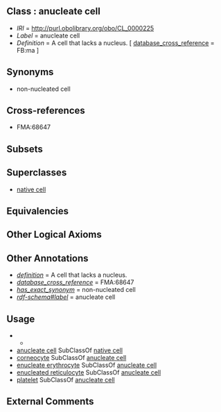 
## Class : anucleate cell

 * *IRI* = http://purl.obolibrary.org/obo/CL_0000225
 * *Label* = anucleate cell
 * *Definition* = A cell that lacks a nucleus. [ [database_cross_reference](../../ef/oboInOwl#hasDbXref.md) = FB:ma ]

## Synonyms

 * non-nucleated cell

## Cross-references

 * FMA:68647

## Subsets


## Superclasses

 * [native cell](../../CL/03/CL_0000003.md)

## Equivalencies


## Other Logical Axioms


## Other Annotations

 * *[definition](../../IAO/15/IAO_0000115.md)* = A cell that lacks a nucleus.
 * *[database_cross_reference](../../ef/oboInOwl#hasDbXref.md)* = FMA:68647
 * *[has_exact_synonym](../../ym/oboInOwl#hasExactSynonym.md)* = non-nucleated cell
 * *[rdf-schema#label](../../el/rdf-schema#label.md)* = anucleate cell

## Usage

 * -
 * [anucleate cell](../../CL/25/CL_0000225.md) SubClassOf [native cell](../../CL/03/CL_0000003.md)
 * [corneocyte](../../CL/53/CL_0002153.md) SubClassOf [anucleate cell](../../CL/25/CL_0000225.md)
 * [enucleate erythrocyte](../../CL/95/CL_0000595.md) SubClassOf [anucleate cell](../../CL/25/CL_0000225.md)
 * [enucleated reticulocyte](../../CL/22/CL_0002422.md) SubClassOf [anucleate cell](../../CL/25/CL_0000225.md)
 * [platelet](../../CL/33/CL_0000233.md) SubClassOf [anucleate cell](../../CL/25/CL_0000225.md)

## External Comments


